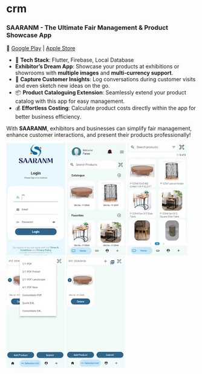 # crm

### **SAARANM - The Ultimate Fair Management & Product Showcase App**  
📲 [Google Play](https://play.google.com/store/apps/details?id=com.diracerp.saaranm&hl=en) | [Apple Store](https://apps.apple.com/us/app/saaranm/id6451142647)  

- 🔧 **Tech Stack**: Flutter, Firebase, Local Database  
- **Exhibitor’s Dream App**: Showcase your products at exhibitions or showrooms with **multiple images** and **multi-currency support**.  
- 📝 **Capture Customer Insights**: Log conversations during customer visits and even sketch new ideas on the go.  
- 📦 **Product Cataloguing Extension**: Seamlessly extend your product catalog with this app for easy management.  
- 💰 **Effortless Costing**: Calculate product costs directly within the app for better business efficiency.  

With **SAARANM**, exhibitors and businesses can simplify fair management, enhance customer interactions, and present their products professionally!

![Profile Banner](11.jpg)
![Profile Banner](22.jpg)
![Profile Banner](33.jpg)
![Profile Banner](44.jpg)
![Profile Banner](55.jpg)
